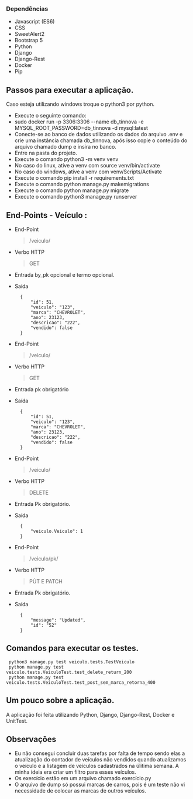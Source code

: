 
### Dependências

- Javascript (ES6)
- CSS
- SweetAlert2
- Bootstrap 5
- Python
- Django
- Django-Rest
- Docker
- Pip


## Passos para executar a aplicação.
Caso esteja utilizando windows troque o python3 por python.

- Execute o seguinte comando:
- sudo docker run -p 3306:3306 --name db_tinnova -e MYSQL_ROOT_PASSWORD=db_tinnova -d mysql:latest
- Conecte-se ao banco de dados utilizando os dados do arquivo .env e crie uma instância chamada db_tinnova, após isso copie o conteúdo do arquivo chamado dump e insira no banco.
- Entre na pasta do projeto.
- Execute o comando python3 -m venv venv
- No caso do linux, ative a venv com source venv/bin/activate
- No caso do windows, ative a venv com venv/Scripts/Activate
- Execute o comando pip install -r requirements.txt
- Execute o comando python manage.py makemigrations
- Execute o comando python manage.py migrate
- Execute o comando python3 manage.py runserver

## End-Points - Veículo :
- End-Point

	> /veiculo/

- Verbo HTTP
	> GET

- Entrada
	 by_pk opcional e termo opcional.
	 
- Saída

        {
			"id": 51,
			"veiculo": "123",
			"marca": "CHEVROLET",
			"ano": 23123,
			"descricao": "222",
			"vendido": false
		}

- End-Point

	> /veiculo/

- Verbo HTTP
	> GET

- Entrada
	 pk obrigatório
	 
- Saída

        {
			"id": 51,
			"veiculo": "123",
			"marca": "CHEVROLET",
			"ano": 23123,
			"descricao": "222",
			"vendido": false
		}


- End-Point

	> /veiculo/

- Verbo HTTP
	> DELETE

- Entrada
	 Pk obrigatório.
	 
- Saída
    	
		{
        	"veiculo.Veiculo": 1
    	}

- End-Point

	> /veiculo/pk/

- Verbo HTTP
	> PÙT E PATCH

- Entrada
	 Pk obrigatório.
	 
- Saída
	
		{
			"message": "Updated",
			"id": "52" 
		}


## Comandos para executar os testes.
	 python3 manage.py test veiculo.tests.TestVeiculo
	 python manage.py test veiculo.tests.VeiculoTest.test_delete_return_200
	 python manage.py test veiculo.tests.VeiculoTest.test_post_sem_marca_retorna_400 
	
## Um pouco sobre a aplicação.
A aplicação foi feita utilizando Python, Django, Django-Rest, Docker e UnitTest.

## Observações
- Eu não consegui concluir duas tarefas por falta de tempo sendo elas a atualização do contador de veículos não vendidos quando atualizamos o veículo e a listagem de veículos cadastrados na úlitima semana. A minha ideia era criar um filtro para esses veículos. 
- Os exercício estão em um arquivo chamado exercício.py
- O arquivo de dump só possui marcas de carros, pois é um teste não vi necessidade de colocar as marcas de outros veículos.